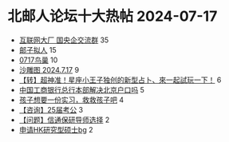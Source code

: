 # 北邮人论坛十大热帖 2024-07-17

- [互联网大厂 国央企交流群](https://bbs.byr.cn/article/WorkLife/1214626) 35
- [邮子拟人](https://bbs.byr.cn/article/Picture/3365876) 15
- [0717鸟巢](https://bbs.byr.cn/article/Talking/6422106) 10
- [沙雕图 2024.7.17](https://bbs.byr.cn/article/Joke/731632) 9
- [【转】超神准！星座小王子独创的新型占卜、來一起試玩一下！](https://bbs.byr.cn/article/Constellations/326533) 6
- [中国工商银行总行本部解决北京户口吗](https://bbs.byr.cn/article/Job/2193129) 5
- [孩子想要一份实习，救救孩子吧](https://bbs.byr.cn/article/Java/64875) 4
- [【咨询】25届考公](https://bbs.byr.cn/article/CivilServant/50739) 3
- [【问题】信通保研导师选择](https://bbs.byr.cn/article/AimGraduate/1230468) 2
- [申请HK研究型硕士bg](https://bbs.byr.cn/article/GoAbroad/398100) 2


